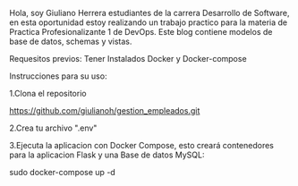 Hola, soy Giuliano Herrera estudiantes de la carrera Desarrollo de Software, en esta oportunidad estoy realizando un trabajo practico para la materia de Practica Profesionalizante 1 de DevOps. Este blog contiene modelos de base de datos, schemas y vistas.

Requesitos previos:
Tener Instalados Docker y Docker-compose

Instrucciones para su uso:

1.Clona el repositorio

https://github.com/giulianoh/gestion_empleados.git

2.Crea tu archivo ".env"

3.Ejecuta la aplicacion con Docker Compose, esto creará contenedores para la aplicacion Flask y una Base de datos MySQL:

sudo docker-compose up -d

